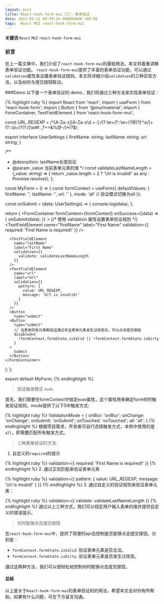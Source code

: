 ```yaml
---
layout: post
title: React-hook-form-mui（三）：表单验证
date: 2023-05-22 09:59:24.000000000 +09:00
tags:  React MUI react-hook-form-mui
---
```


**关键词** `React` `MUI`  `react-hook-form-mui`

### 前言
在上一篇文章中，我们介绍了`react-hook-form-mui`的基础用法。本文将着重讲解表单验证功能。
`react-hook-form-mui`提供了丰富的表单验证功能，可以通过`validation`属性来设置表单验证规则。本文将详细介绍`validation`的三种实现方法，以及如何与提交按钮联动。

###Demo
以下是一个表单验证的 demo，我们将通过三种方法来实现表单验证：

{% highlight ruby %}
import React from 'react';
import { useForm } from 'react-hook-form';
import { Button } from '@mui/material';
import { FormContainer, TextFieldElement } from 'react-hook-form-mui';

const URL_REGEXP =
  /^[A-Za-z][A-Za-z\d.+-]*:\/*(?:\w+(?::\w+)?@)?[^\s/]+(?::\d+)?(?:\/[\w#!:.,?+=&%@\-/]*)?$/;

export interface UserSettings {
  firstName: string;
  lastName: string;
  url: string;
}

/**
 * @descpition: lastName长度验证
 * @param _value 当前表单元素的值
 */
const validateLastNameLength = (_value: string) => {
  return _value.length < 2 ? 'Url is invalid!' as any : Promise.resolve();
};

const MyForm = () => {
  const formContext = useForm<UserSettings>({
    defaultValues: {
      firstName: '',
      lastName: '',
      url: ''
    },
    mode: 'all' // 验证模式切换为all
  });

  const onSubmit = (data: UserSettings) => {
    console.log(data);
  };

  return (
    <FormContainer
      formContext={formContext}
      onSuccess={(data) => {
        onSubmit(data);
      }}
    >
      {/* 使用 validation 属性设置表单验证规则 */}
      <TextFieldElement
        name="firstName"
        label="First Name"
        validation={{
          required: 'First Name is required!'
        }}
      />

      <TextFieldElement
        name="lastName"
        label="First Name"
        validation={{
          validate: validateLastNameLength
        }}
      />
      <TextFieldElement
        name="url"
        label="Url"
        validation={{
          pattern: {
            value: URL_REGEXP,
            message: 'Url is invalid!'
          }
        }}
      />
      <Button
        type="submit"
      <Button
        type="submit"
        // 当表单所有元素都验证通过并且表单元素发生过改变后，可以点击提交按钮
        disabled={
          !formContext.formState.isValid || !formContext.formState.isDirty
        }
      >
        Submit
      </Button>
    </FormContainer>
  );
};

export default MyForm;
{% endhighlight %}

>验证触发模式 `mode`

首先，我们需要在formContext中规定`mode`属性，这个属性用来确定form何时触发验证规则。mode提供了以下5中触发方式:

{% highlight ruby %}
ValidationMode = {
    onBlur: 'onBlur';
    onChange: 'onChange';
    onSubmit: 'onSubmit';
    onTouched: 'onTouched';
    all: 'all';
}
{% endhighlight %}
根据项目需求，开发者可自行选择触发方式，本例中使用的是`all`，即需要匹配所有触发方式。

>三种表单验证的方法:

1. 自定义的`required`的提示

{% highlight ruby %}
validation={{
    required: 'First Name is required!'
 }}
{% endhighlight %}
2. 通过正则匹配来验证表单元素

{% highlight ruby %}
validation={{
    pattern: {
        value: URL_REGEXP,
        message: 'Url is invalid!'
      }
 }}
{% endhighlight %}
3. 通过自定义的验证规则来验证表单元素：

{% highlight ruby %}
validation={{
    validate: validateLastNameLength
}}
{% endhighlight %}
通过以上三种方式，我们可以规定用户输入表单的值并提供自定义的错误提示。

>何时能够点击提交按钮

在`react-hook-form-mui`中，提供了简便的api去控制是否能够点击提交按钮。分别是：
- `formContext.formState.isValid`: 验证表单元素是否合法。
- `formContext.formState.isDirty`: 验证表单元素是否发生过改变。

通过这两种方法，我们可以很轻松地控制何时能够点击提交按钮。

#### 总结
以上是关于`React-hook-form-mui`的表单验证的的用法。希望本文会对你有所帮助。如果有什么问题，可在下方留言沟通。